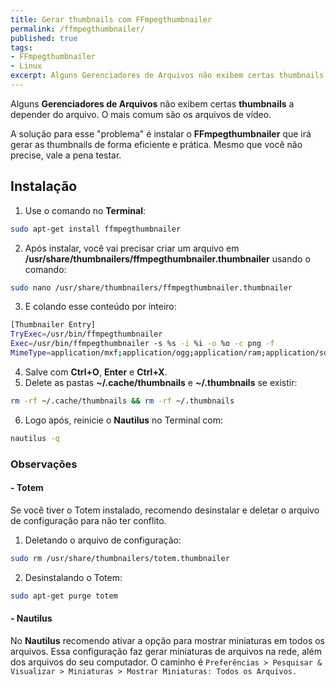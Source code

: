 ```yaml
---
title: Gerar thumbnails com FFmpegthumbnailer
permalink: /ffmpegthumbnailer/
published: true
tags:
- FFmpegthumbnailer
- Linux
excerpt: Alguns Gerenciadores de Arquivos não exibem certas thumbnails a depender do arquivo. O mais comum são os arquivos de vídeo.
---
```

Alguns **Gerenciadores de Arquivos** não exibem certas **thumbnails** a depender do arquivo. O mais comum são os arquivos de vídeo.<!--more--> 

A solução para esse "problema" é instalar o **FFmpegthumbnailer** que irá gerar as thumbnails de forma eficiente e prática. Mesmo que você não precise, vale a pena testar.

## Instalação

1. Use o comando no **Terminal**:
```sh
sudo apt-get install ffmpegthumbnailer
```
2. Após instalar, você vai precisar criar um arquivo em **/usr/share/thumbnailers/ffmpegthumbnailer.thumbnailer** usando o comando:
```sh
sudo nano /usr/share/thumbnailers/ffmpegthumbnailer.thumbnailer
```
3. E colando esse conteúdo por inteiro:
```sh
[Thumbnailer Entry]
TryExec=/usr/bin/ffmpegthumbnailer
Exec=/usr/bin/ffmpegthumbnailer -s %s -i %i -o %o -c png -f
MimeType=application/mxf;application/ogg;application/ram;application/sdp;application/vnd.ms-wpl;application/vnd.rn-realmedia;application/x-extension-m4a;application/x-extension-mp4;application/x-flash-video;application/x-matroska;application/x-netshow-channel;application/x-ogg;application/x-quicktimeplayer;application/x-shorten;image/vnd.rn-realpix;image/x-pict;misc/ultravox;text/x-google-video-pointer;video/3gpp;video/dv;video/fli;video/flv;video/mp2t;video/mp4;video/mp4v-es;video/mpeg;video/msvideo;video/ogg;video/quicktime;video/vivo;video/vnd.divx;video/vnd.rn-realvideo;video/vnd.vivo;video/webm;video/x-anim;video/x-avi;video/x-flc;video/x-fli;video/x-flic;video/x-flv;video/x-m4v;video/x-matroska;video/x-mpeg;video/x-ms-asf;video/x-ms-asx;video/x-msvideo;video/x-ms-wm;video/x-ms-wmv;video/x-ms-wmx;video/x-ms-wvx;video/x-nsv;video/x-ogm+ogg;video/x-theora+ogg;video/x-totem-stream;audio/x-pn-realaudio;audio/3gpp;audio/ac3;audio/AMR;audio/AMR-WB;audio/basic;audio/midi;audio/mp2;audio/mp4;audio/mpeg;audio/ogg;audio/prs.sid;audio/vnd.rn-realaudio;audio/x-aiff;audio/x-ape;audio/x-flac;audio/x-gsm;audio/x-it;audio/x-m4a;audio/x-matroska;audio/x-mod;audio/x-mp3;audio/x-mpeg;audio/x-ms-asf;audio/x-ms-asx;audio/x-ms-wax;audio/x-ms-wma;audio/x-musepack;audio/x-pn-aiff;audio/x-pn-au;audio/x-pn-wav;audio/x-pn-windows-acm;audio/x-realaudio;audio/x-real-audio;audio/x-sbc;audio/x-speex;audio/x-tta;audio/x-wav;audio/x-wavpack;audio/x-vorbis;audio/x-vorbis+ogg;audio/x-xm;application/x-flac;
```
4. Salve com **Ctrl+O**, **Enter** e **Ctrl+X**.
5. Delete as pastas **~/.cache/thumbnails** e **~/.thumbnails** se existir:
```sh
rm -rf ~/.cache/thumbnails && rm -rf ~/.thumbnails
```
6. Logo após, reinicie o **Nautilus** no Terminal com:
```sh
nautilus -q
```

### Observações

#### - Totem
Se você tiver o  Totem instalado, recomendo desinstalar e deletar o arquivo de configuração para não ter conflito.

1. Deletando o arquivo de configuração: 
```sh
sudo rm /usr/share/thumbnailers/totem.thumbnailer
```
2. Desinstalando o Totem: 
```sh
sudo apt-get purge totem
```

#### - Nautilus
No **Nautilus** recomendo ativar a opção para mostrar miniaturas em todos os arquivos. Essa configuração faz gerar miniaturas de arquivos na rede, além dos arquivos do seu computador.
O caminho é ```Preferências > Pesquisar & Visualizar > Miniaturas > Mostrar Miniaturas: Todos os Arquivos.```